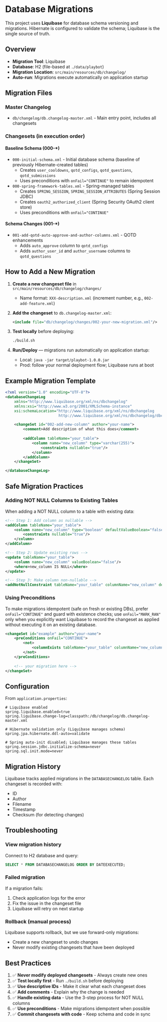 # Database Migrations

This project uses **Liquibase** for database schema versioning and migrations. Hibernate is configured to validate the schema; Liquibase is the single source of truth.

## Overview

- **Migration Tool**: Liquibase
- **Database**: H2 (file-based at `./data/playbot`)
- **Migration Location**: `src/main/resources/db/changelog/`
- **Auto-run**: Migrations execute automatically on application startup

## Migration Files

### Master Changelog
- `db/changelog/db.changelog-master.xml` - Main entry point, includes all changesets

### Changesets (in execution order)

#### Baseline Schema (000-*)
- `000-initial-schema.xml` - Initial database schema (baseline of previously Hibernate-created tables)
    - Creates `user_cooldowns`, `qotd_configs`, `qotd_questions`, `qotd_submissions`
    - Uses preconditions with `onFail="CONTINUE"` to remain idempotent
- `000-spring-framework-tables.xml` - Spring-managed tables
    - Creates `SPRING_SESSION`, `SPRING_SESSION_ATTRIBUTES` (Spring Session JDBC)
    - Creates `oauth2_authorized_client` (Spring Security OAuth2 client store)
    - Uses preconditions with `onFail="CONTINUE"`

#### Schema Changes (001-*)
- `001-add-qotd-auto-approve-and-author-columns.xml` - QOTD enhancements
  - Adds `auto_approve` column to `qotd_configs`
  - Adds `author_user_id` and `author_username` columns to `qotd_questions`

## How to Add a New Migration

1. **Create a new changeset file** in `src/main/resources/db/changelog/changes/`
   - Name format: `XXX-description.xml` (increment number, e.g., `002-add-feature.xml`)

2. **Add the changeset** to `db.changelog-master.xml`:
   ```xml
   <include file="db/changelog/changes/002-your-new-migration.xml"/>
   ```

3. **Test locally** before deploying:
    ```bash
    ./build.sh
    ```

4. **Run/Deploy** — migrations run automatically on application startup:
    - Local: `java -jar target/playbot-1.0.0.jar`
    - Prod: follow your normal deployment flow; Liquibase runs at boot

## Example Migration Template

```xml
<?xml version="1.0" encoding="UTF-8"?>
<databaseChangeLog
    xmlns="http://www.liquibase.org/xml/ns/dbchangelog"
    xmlns:xsi="http://www.w3.org/2001/XMLSchema-instance"
    xsi:schemaLocation="http://www.liquibase.org/xml/ns/dbchangelog
                        http://www.liquibase.org/xml/ns/dbchangelog/dbchangelog-4.20.xsd">

    <changeSet id="002-add-new-column" author="your-name">
        <comment>Add description of what this does</comment>
        
        <addColumn tableName="your_table">
            <column name="new_column" type="varchar(255)">
                <constraints nullable="true"/>
            </column>
        </addColumn>
    </changeSet>

</databaseChangeLog>
```

## Safe Migration Practices

### Adding NOT NULL Columns to Existing Tables

When adding a NOT NULL column to a table with existing data:

```xml
<!-- Step 1: Add column as nullable -->
<addColumn tableName="your_table">
    <column name="new_column" type="boolean" defaultValueBoolean="false">
        <constraints nullable="true"/>
    </column>
</addColumn>

<!-- Step 2: Update existing rows -->
<update tableName="your_table">
    <column name="new_column" valueBoolean="false"/>
    <where>new_column IS NULL</where>
</update>

<!-- Step 3: Make column non-nullable -->
<addNotNullConstraint tableName="your_table" columnName="new_column" defaultNullValue="false"/>
```

### Using Preconditions

To make migrations idempotent (safe on fresh or existing DBs), prefer `onFail="CONTINUE"` and guard with existence checks; use `onFail="MARK_RAN"` only when you explicitly want Liquibase to record the changeset as applied without executing it on an existing database.

```xml
<changeSet id="example" author="your-name">
    <preConditions onFail="CONTINUE">
        <not>
            <columnExists tableName="your_table" columnName="new_column"/>
        </not>
    </preConditions>
    
    <!-- your migration here -->
</changeSet>
```

## Configuration

From `application.properties`:

```properties
# Liquibase enabled
spring.liquibase.enabled=true
spring.liquibase.change-log=classpath:/db/changelog/db.changelog-master.xml

# Hibernate validation only (Liquibase manages schema)
spring.jpa.hibernate.ddl-auto=validate

# Spring auto-init disabled; Liquibase manages these tables
spring.session.jdbc.initialize-schema=never
spring.sql.init.mode=never
```

## Migration History

Liquibase tracks applied migrations in the `DATABASECHANGELOG` table. Each changeset is recorded with:
- ID
- Author
- Filename
- Timestamp
- Checksum (for detecting changes)

## Troubleshooting

### View migration history
Connect to H2 database and query:
```sql
SELECT * FROM DATABASECHANGELOG ORDER BY DATEEXECUTED;
```

### Failed migration
If a migration fails:
1. Check application logs for the error
2. Fix the issue in the changeset file
3. Liquibase will retry on next startup

### Rollback (manual process)
Liquibase supports rollback, but we use forward-only migrations:
- Create a new changeset to undo changes
- Never modify existing changesets that have been deployed

## Best Practices

1. ✅ **Never modify deployed changesets** - Always create new ones
2. ✅ **Test locally first** - Run `./build.sh` before deploying
3. ✅ **Use descriptive IDs** - Make it clear what each changeset does
4. ✅ **Add comments** - Explain why the change is needed
5. ✅ **Handle existing data** - Use the 3-step process for NOT NULL columns
6. ✅ **Use preconditions** - Make migrations idempotent when possible
7. ✅ **Commit changesets with code** - Keep schema and code in sync
